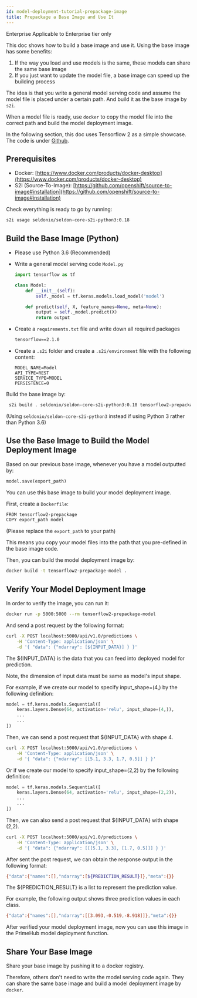 ```yaml
---
id: model-deployment-tutorial-prepackage-image
title: Prepackage a Base Image and Use It
---
```


<div class="ee-only tooltip">Enterprise
  <span class="tooltiptext">Applicable to Enterprise tier only</span>
</div>

This doc shows how to build a base image and use it. Using the base image has some benefits:

1. If the way you load and use models is the same, these models can share the same base image
2. If you just want to update the model file, a base image can speed up the building process 

The idea is that you write a general model serving code and assume the model file is placed under a certain path. And build it as the base image by `s2i`.

When a model file is ready, use `docker` to copy the model file into the correct path and build the model deployment image.

In the following section, this doc uses Tensorflow 2 as a simple showcase. The code is under [Github](https://github.com/InfuseAI/model-deployment-examples/tree/master/tensorflow2_prepackage).

## Prerequisites

- Docker: [https://www.docker.com/products/docker-desktop](https://www.docker.com/products/docker-desktop)
- S2I (Source-To-Image): [https://github.com/openshift/source-to-image#installation](https://github.com/openshift/source-to-image#installation)

Check everything is ready to go by running:
```bash
s2i usage seldonio/seldon-core-s2i-python3:0.18
```

## Build the Base Image (Python)

- Please use Python 3.6 (Recommended)

- Write a general model serving code `Model.py`
    ```python
    import tensorflow as tf

    class Model:
        def __init__(self):
            self._model = tf.keras.models.load_model('model')

        def predict(self, X, feature_names=None, meta=None):
            output = self._model.predict(X)
            return output
    ```

- Create a `requirements.txt` file and write down all required packages
    ```txt
    tensorflow==2.1.0
    ```

- Create a `.s2i` folder and create a `.s2i/environment` file with the following content:
    ```script
    MODEL_NAME=Model
    API_TYPE=REST
    SERVICE_TYPE=MODEL
    PERSISTENCE=0
    ```

Build the base image by:
```bash
 s2i build . seldonio/seldon-core-s2i-python3:0.18 tensorflow2-prepackage
```
(Using `seldonio/seldon-core-s2i-python3` instead if using Python 3 rather than Python 3.6)


## Use the Base Image to Build the Model Deployment Image

Based on our previous base image, whenever you have a model outputted by:
```python
model.save(export_path)
```
You can use this base image to build your model deployment image.

First, create a `Dockerfile`:
```txt
FROM tensorflow2-prepackage
COPY export_path model 
```
(Please replace the `export_path` to your path)

This means you copy your model files into the path that you pre-defined in the base image code.

Then, you can build the model deployment image by:
```bash
docker build -t tensorflow2-prepackage-model .
```


## Verify Your Model Deployment Image

In order to verify the image, you can run it:
```bash
docker run -p 5000:5000 --rm tensorflow2-prepackage-model
```

And send a post request by the following format:
```bash
curl -X POST localhost:5000/api/v1.0/predictions \
    -H 'Content-Type: application/json' \
    -d '{ "data": {"ndarray": [${INPUT_DATA}] } }'
```
The ${INPUT_DATA} is the data that you can feed into deployed model for prediction.

Note, the dimension of input data must be same as model's input shape. 

For example, if we create our model to specify input_shape=(4,) by the following definition:
```python
model = tf.keras.models.Sequential([
    keras.layers.Dense(64, activation='relu', input_shape=(4,)),
    ...
    ...
])
```

Then, we can send a post request that ${INPUT_DATA} with shape 4.
```bash
curl -X POST localhost:5000/api/v1.0/predictions \
    -H 'Content-Type: application/json' \
    -d '{ "data": {"ndarray": [[5.1, 3.3, 1.7, 0.5]] } }'
```

Or if we create our model to specify input_shape=(2,2) by the following definition:
```python
model = tf.keras.models.Sequential([
    keras.layers.Dense(64, activation='relu', input_shape=(2,2)),
    ...
    ...
])
```

Then, we can also send a post request that ${INPUT_DATA} with shape (2,2).
```bash
curl -X POST localhost:5000/api/v1.0/predictions \
    -H 'Content-Type: application/json' \
    -d '{ "data": {"ndarray": [[[5.1, 3.3], [1.7, 0.5]]] } }'
```

After sent the post request, we can obtain the response output in the following format:
```bash
{"data":{"names":[],"ndarray":[${PREDICTION_RESULT}]},"meta":{}}
```
The ${PREDICTION_RESULT} is a list to represent the prediction value.

For example, the following output shows three prediction values in each class.
```bash
{"data":{"names":[],"ndarray":[[3.093,-0.519,-8.918]]},"meta":{}}
```

After verified your model deployment image, now you can use this image in the PrimeHub model deployment function.

## Share Your Base Image

Share your base image by pushing it to a docker registry.

Therefore, others don't need to write the model serving code again. They can share the same base image and build a model deployment image by `docker`.